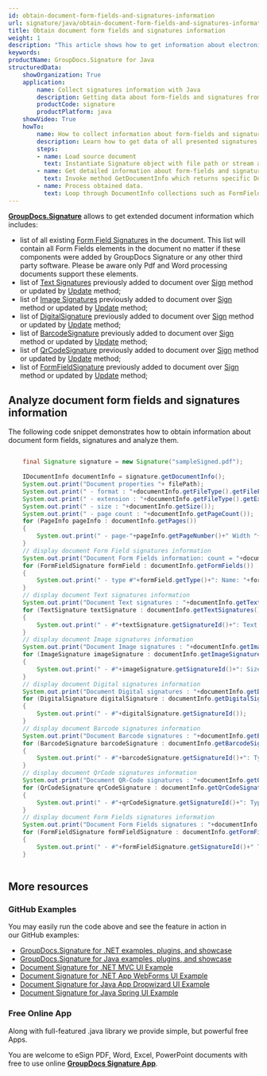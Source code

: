 ```yaml
---
id: obtain-document-form-fields-and-signatures-information
url: signature/java/obtain-document-form-fields-and-signatures-information
title: Obtain document form fields and signatures information
weight: 1
description: "This article shows how to get information about electronic signatures in the document and its form fields with GroupDocs.Signature API."
keywords: 
productName: GroupDocs.Signature for Java
structuredData:
    showOrganization: True
    application:    
        name: Collect signatures information with Java    
        description: Getting data about form-fields and signatures from documents with Java language by GroupDocs.Signature for Java APIs
        productCode: signature
        productPlatform: java 
    showVideo: True
    howTo:
        name: How to collect information about form-fields and signatures in documents with Java 
        description: Learn how to get data of all presented signatures and form-fields in supported document using Java
        steps:
        - name: Load source document
          text: Instantiate Signature object with file path or stream as a constructor parameter will load the document. 
        - name: Get detailed information about form-fields and signatures. 
          text: Invoke method GetDocumentInfo which returns specific DocumentInfo object.
        - name: Process obtained data. 
          text: Loop through DocumentInfo collections such as FormFields, TextSignatures, Pages etc.
---
```

[**GroupDocs.Signature**](https://products.groupdocs.com/signature/java) allows to get extended document information which includes:

* list of all existing [Form Field Signatures](https://apireference.groupdocs.com/signature/java/com.groupdocs.signature.domain.signatures.formfield/FormFieldSignature ) in the document. This list will contain all Form Fields elements in the document no matter if these components were added by GroupDocs Signature or any other third party software. Please be aware only Pdf and Word processing documents support these elements.
* list of [Text Signatures](https://apireference.groupdocs.com/java/signature/com.groupdocs.signature.domain.signatures/TextSignature ) previously added to document over [Sign](https://apireference.groupdocs.com/signature/java/com.groupdocs.signature/Signature#sign(java.lang.String,%20com.groupdocs.signature.options.sign.SignOptions) ) method or updated by [Update](https://apireference.groupdocs.com/signature/java/com.groupdocs.signature/Signature#update(java.lang.String,%20com.groupdocs.signature.domain.signatures.BaseSignature) ) method;
* list of [Image Signatures](https://apireference.groupdocs.com/java/signature/groupdocs.signature.domain.signatures/ImageSignature ) previously added to document over [Sign](https://apireference.groupdocs.com/signature/java/com.groupdocs.signature/Signature#sign(java.lang.String,%20com.groupdocs.signature.options.sign.SignOptions) ) method or updated by [Update](https://apireference.groupdocs.com/signature/java/com.groupdocs.signature/Signature#update(java.lang.String,%20com.groupdocs.signature.domain.signatures.BaseSignature) ) method;
* list of [DigitalSignature](https://apireference.groupdocs.com/java/signature/com.groupdocs.signature.domain.signatures/DigitalSignature ) previously added to document over [Sign](https://apireference.groupdocs.com/signature/java/com.groupdocs.signature/Signature#sign(java.lang.String,%20com.groupdocs.signature.options.sign.SignOptions) ) method or updated by [Update](https://apireference.groupdocs.com/signature/java/com.groupdocs.signature/Signature#update(java.lang.String,%20com.groupdocs.signature.domain.signatures.BaseSignature) ) method;
* list of [BarcodeSignature](https://apireference.groupdocs.com/java/signature/com.groupdocs.signature.domain.signatures/BarcodeSignature ) previously added to document over [Sign](https://apireference.groupdocs.com/signature/java/com.groupdocs.signature/Signature#sign(java.lang.String,%20com.groupdocs.signature.options.sign.SignOptions) ) method or updated by [Update](https://apireference.groupdocs.com/signature/java/com.groupdocs.signature/Signature#update(java.lang.String,%20com.groupdocs.signature.domain.signatures.BaseSignature) ) method;
* list of [QrCodeSignature](https://apireference.groupdocs.com/java/signature/com.groupdocs.signature.domain.signatures/QrCodeSignature ) previously added to document over [Sign](https://apireference.groupdocs.com/signature/java/com.groupdocs.signature/Signature#sign(java.lang.String,%20com.groupdocs.signature.options.sign.SignOptions) ) method or updated by [Update](https://apireference.groupdocs.com/signature/java/com.groupdocs.signature/Signature#update(java.lang.String,%20com.groupdocs.signature.domain.signatures.BaseSignature) ) method;
* list of [FormFieldSignature](https://apireference.groupdocs.com/java/signature/com.groupdocs.signature.domain.signatures.formfield/FormFieldSignature ) previously added to document over [Sign](https://apireference.groupdocs.com/signature/java/com.groupdocs.signature/Signature#sign(java.lang.String,%20com.groupdocs.signature.options.sign.SignOptions) ) method or updated by [Update](https://apireference.groupdocs.com/signature/java/com.groupdocs.signature/Signature#update(java.lang.String,%20com.groupdocs.signature.domain.signatures.BaseSignature) ) method;

## Analyze document form fields and signatures information

The following code snippet demonstrates how to obtain information about document form fields, signatures and analyze them.

```java

	final Signature signature = new Signature("sampleSigned.pdf");
       
	IDocumentInfo documentInfo = signature.getDocumentInfo();
	System.out.print("Document properties "+ filePath);
	System.out.print(" - format : "+documentInfo.getFileType().getFileFormat());
	System.out.print(" - extension : "+documentInfo.getFileType().getExtension());
	System.out.print(" - size : "+documentInfo.getSize());
	System.out.print(" - page count : "+documentInfo.getPageCount());
	for (PageInfo pageInfo : documentInfo.getPages())
	{
		System.out.print(" - page-"+pageInfo.getPageNumber()+" Width "+pageInfo.getWidth()+", Height "+pageInfo.getHeight());
	}
	// display document Form Field signatures information
	System.out.print("Document Form Fields information: count = "+documentInfo.getFormFields().size());
	for (FormFieldSignature formField : documentInfo.getFormFields())
	{
		System.out.print(" - type #"+formField.getType()+": Name: "+formField.getName()+" Value: "+formField.getValue());
	}
	// display document Text signatures information
	System.out.print("Document Text signatures : "+documentInfo.getTextSignatures().size());
	for (TextSignature textSignature : documentInfo.getTextSignatures())
	{
		System.out.print(" - #"+textSignature.getSignatureId()+": Text: "+textSignature.getText()+" Location: "+textSignature.getLeft()+"x"+textSignature.getTop()+". Size: "+textSignature.getWidth()+"x"+textSignature.getHeight());
	}
	// display document Image signatures information
	System.out.print("Document Image signatures : "+documentInfo.getImageSignatures().size());
	for (ImageSignature imageSignature : documentInfo.getImageSignatures())
	{
		System.out.print(" - #"+imageSignature.getSignatureId()+": Size: "+imageSignature.getSize()+" bytes, Format: "+imageSignature.getFormat());
	}
	// display document Digital signatures information
	System.out.print("Document Digital signatures : "+documentInfo.getDigitalSignatures().size());
	for (DigitalSignature digitalSignature : documentInfo.getDigitalSignatures())
	{
		System.out.print(" - #"+digitalSignature.getSignatureId());
	}
	// display document Barcode signatures information
	System.out.print("Document Barcode signatures : "+documentInfo.getBarcodeSignatures().size());
	for (BarcodeSignature barcodeSignature : documentInfo.getBarcodeSignatures())
	{
		System.out.print(" - #"+barcodeSignature.getSignatureId()+": Type: "+barcodeSignature.getEncodeType().getTypeName()+". Text: "+barcodeSignature.getText());
	}
	// display document QrCode signatures information
	System.out.print("Document QR-Code signatures : "+documentInfo.getQrCodeSignatures().size());
	for (QrCodeSignature qrCodeSignature : documentInfo.getQrCodeSignatures())
	{
		System.out.print(" - #"+qrCodeSignature.getSignatureId()+": Type: "+qrCodeSignature.getEncodeType().getTypeName()+". Text: "+qrCodeSignature.getText());
	}
	// display document Form Fields signatures information
	System.out.print("Document Form Fields signatures : "+documentInfo.getFormFieldSignatures().size());
	for (FormFieldSignature formFieldSignature : documentInfo.getFormFields())
	{
		System.out.print(" - #"+formFieldSignature.getSignatureId()+" Type "+formFieldSignature.getType()+": Name: "+formFieldSignature.getName()+" Value: "+formFieldSignature.getValue());
	}
       

```

## More resources

### GitHub Examples

You may easily run the code above and see the feature in action in our GitHub examples:

* [GroupDocs.Signature for .NET examples, plugins, and showcase](https://github.com/groupdocs-signature/GroupDocs.Signature-for-.NET)
* [GroupDocs.Signature for Java examples, plugins, and showcase](https://github.com/groupdocs-signature/GroupDocs.Signature-for-Java)
* [Document Signature for .NET MVC UI Example](https://github.com/groupdocs-signature/GroupDocs.Signature-for-.NET-MVC)
* [Document Signature for .NET App WebForms UI Example](https://github.com/groupdocs-signature/GroupDocs.Signature-for-.NET-WebForms)
* [Document Signature for Java App Dropwizard UI Example](https://github.com/groupdocs-signature/GroupDocs.Signature-for-Java-Dropwizard)
* [Document Signature for Java Spring UI Example](https://github.com/groupdocs-signature/GroupDocs.Signature-for-Java-Spring)

### Free Online App

Along with full-featured .java library we provide simple, but powerful free Apps.

You are welcome to eSign PDF, Word, Excel, PowerPoint documents with free to use online **[GroupDocs Signature App](https://products.groupdocs.app/signature)**.
